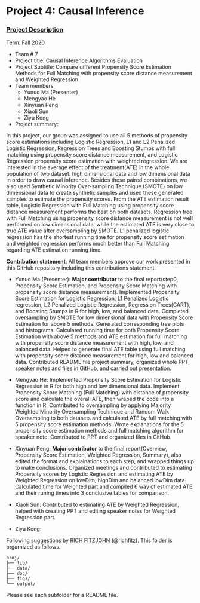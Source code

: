 # Project 4: Causal Inference

### [Project Description](doc/project4_desc.md)

Term: Fall 2020

+ Team # 7 
+ Project title: Causal Inference Algorithms Evaluation 
+ Project Subtitle: Compare different Propensity Score Estimation Methods for Full Matching with propensity score distance measurement and Weighted Regression
+ Team members
	+ Yunuo Ma (Presenter)
	+ Mengyao He
	+ Xinyuan Peng
	+ Xiaoli Sun
	+ Ziyu Kong
+ Project summary: 

In this project, our group was assigned to use all 5 methods of propensity score estimations including Logistic Regression, L1 and L2 Penalized Logistic Regression, Regression Trees and Boosting Stumps with full matching using propensity score distance measurement, and Logistic Regression propensity score estimation with weighted regression. We are interested in the average effect of the treatment(ATE) in the whole population of two dataset: high dimensional data and low dimensional data in order to draw causal inference. Besides these paired combinations, we also used Synthetic Minority Over-sampling Technique (SMOTE) on low dimensional data to create synthetic samples and used these generated samples to estimate the propensity scores. From the ATE estimation result table, Logistic Regression with Full Matching using propensity score distance measurement performs the best on both datasets. Regression tree with Full Matching using propensity score distance measurement is not well performed on low dimensional data, while the estimated ATE is very close to true ATE value after oversampling by SMOTE. L1 penalized logistic regression has the shortest running time for propensity score estimation and weighted regression performs much better than Full Matching regarding ATE estimation running time. 
	
**Contribution statement**: All team members approve our work presented in this GitHub repository including this contributions statement. 
+ Yunuo Ma (Presenter): **Major contributor** to the final report(step0, Propensity Score Estimation, and Propensity Score Matching with propensity score distance measurement). Implemented Propensity Score Estimation for Logistic Regression, L1 Penalized Logistic regression, L2 Penalized Logistic Regression, Regression Trees(CART), and Boosting Stumps in R for high, low, and balanced data. Completed oversampling by SMOTE for low dimensional data with Propensity Score Estimation for above 5 methods. Generated corresponding tree plots and histograms. Calculated running time for both Propensity Score Estimation with above 5 methods and ATE estimation for full matching with propensity score distance measurement with high, low, and balanced data. Helped to generate final ATE table using full matching with propensity score distance measurement for high, low and balanced data. Contributed README file project summary, organized whole PPT, speaker notes and files in GitHub, and carried out presentation. 

+ Mengyao He: Implemented Propensity Score Estimation for Logistic Regression in R for both high and low dimensional data. Implement Propensity Score Matching (Full Matching) with distance of propensity score and calculate the overall ATE, then wraped the code into a function in R. Contributed to oversampling by applying Majority Weighted Minority Oversampling Technique and Random Walk Oversampling to both datasets and calculated ATE by full matching with 5 propensity score estimation methods. Wrote explanations for the 5 propensity score estimation methods and full matching algorithm for speaker note. Contributed to PPT and organized files in GitHub.

+ Xinyuan Peng: **Major contributor**  to the final report(Overview, Propensity Score Estimation, Weighted Regression, Summary), also edited the format and explainations to each step, and wrapped things up to make conclusions. Organized meetings and contributed to estimating Propensity scores by Logistic Regression and estimating ATE by Weighted Regression on lowDim, highDim and balanced lowDim data. Calculated time for Weighted part and compiled 6 way of estimated ATE and their runing times into 3 conclusive tables for comparison.

+ Xiaoli Sun: Contributed to estimating ATE by Weighted Regression, helped with creating PPT and editing speaker notes for Weighted Regression part.

+ Ziyu Kong:


Following [suggestions](http://nicercode.github.io/blog/2013-04-05-projects/) by [RICH FITZJOHN](http://nicercode.github.io/about/#Team) (@richfitz). This folder is orgarnized as follows.

```
proj/
├── lib/
├── data/
├── doc/
├── figs/
└── output/
```

Please see each subfolder for a README file.
